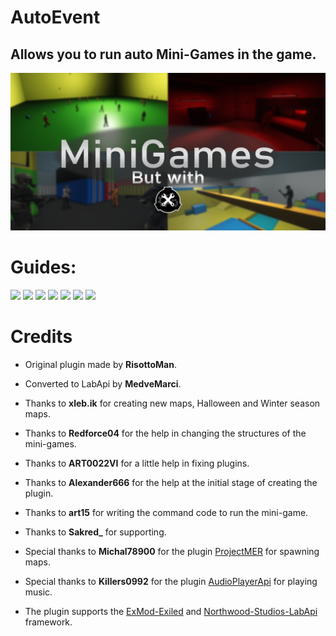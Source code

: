 # AutoEvent

## Allows you to run auto Mini-Games in the game.

![Logo](https://github.com/RisottoMan/AutoEvent/blob/beta14.1-mer/Photos/MGMER.png)

# Guides:

[![](https://github.com/RisottoMan/AutoEvent/blob/beta14.1-mer/Photos/Message.png)](https://github.com/RisottoMan/AutoEvent/blob/beta14.1-mer/Docs/MiniGames.md)
[![](https://github.com/RisottoMan/AutoEvent/blob/beta14.1-mer/Photos/Message1.png)](https://github.com/RisottoMan/AutoEvent/blob/beta14.1-mer/Docs/Installation.md)
[![](https://github.com/RisottoMan/AutoEvent/blob/beta14.1-mer/Photos/Message2.png)](https://github.com/RisottoMan/AutoEvent/blob/beta14.1-mer/Docs/Commands.md)
[![](https://github.com/RisottoMan/AutoEvent/blob/beta14.1-mer/Photos/Message3.png)](https://github.com/RisottoMan/AutoEvent/blob/beta14.1-mer/Docs/Language.md)
[![](https://github.com/RisottoMan/AutoEvent/blob/beta14.1-mer/Photos/Message4.png)](https://github.com/RisottoMan/AutoEvent/blob/beta14.1-mer/Docs/Problem.md)
[![](https://github.com/RisottoMan/AutoEvent/blob/beta14.1-mer/Photos/Message5.png)](https://docs.google.com/document/d/1acRD2O9u4-THUEaXenFLF97Lkqt4uQ0mOEAThVNROJs/)
[![](https://github.com/RisottoMan/AutoEvent/blob/beta14.1-mer/Photos/Message6.png)](https://github.com/RisottoMan/AutoEvent/blob/beta14.1-mer/Docs/Configuration.md)

# Credits

- Original plugin made by **RisottoMan**.
- Converted to LabApi by **MedveMarci**.


- Thanks to **xleb.ik** for creating new maps, Halloween and Winter season maps.
- Thanks to **Redforce04** for the help in changing the structures of the mini-games.
- Thanks to **ART0022VI** for a little help in fixing plugins.
- Thanks to **Alexander666** for the help at the initial stage of creating the plugin.
- Thanks to **art15** for writing the command code to run the mini-game.
- Thanks to **Sakred_** for supporting.
- Special thanks to **Michal78900** for the plugin [ProjectMER](https://github.com/Michal78900/ProjectMER) for
  spawning maps.
- Special thanks to **Killers0992** for the plugin [AudioPlayerApi](https://github.com/Killers0992/AudioPlayerApi) for
  playing music.
- The plugin supports the [ExMod-Exiled](https://github.com/ExMod-Team/EXILED) and [Northwood-Studios-LabApi](https://github.com/northwood-studios/LabAPI) framework.
